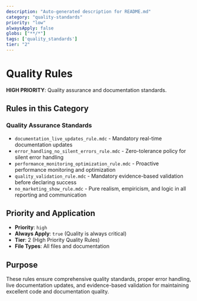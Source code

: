 ```yaml
---
description: "Auto-generated description for README.md"
category: "quality-standards"
priority: "low"
alwaysApply: false
globs: ["**/*"]
tags: ['quality_standards']
tier: "2"
---
```


# Quality Rules

**HIGH PRIORITY**: Quality assurance and documentation standards.

## Rules in this Category

### **Quality Assurance Standards**
- `documentation_live_updates_rule.mdc` - Mandatory real-time documentation updates
- `error_handling_no_silent_errors_rule.mdc` - Zero-tolerance policy for silent error handling
- `performance_monitoring_optimization_rule.mdc` - Proactive performance monitoring and optimization
- `quality_validation_rule.mdc` - Mandatory evidence-based validation before declaring success
- `no_marketing_show_rule.mdc` - Pure realism, empiricism, and logic in all reporting and communication

## Priority and Application

- **Priority**: `high`
- **Always Apply**: `true` (Quality is always critical)
- **Tier**: 2 (High Priority Quality Rules)
- **File Types**: All files and documentation

## Purpose

These rules ensure comprehensive quality standards, proper error handling, live documentation updates, and evidence-based validation for maintaining excellent code and documentation quality.
